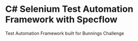 # C# Selenium Test Automation Framework with Specflow
Test Automation Framework built for Bunnings Challenge 
